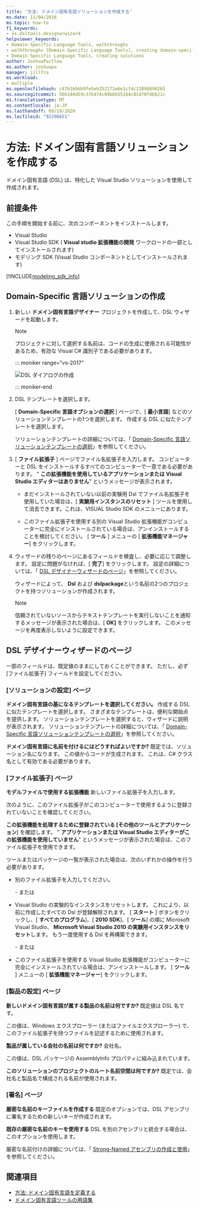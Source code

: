 ```yaml
---
title: '方法: ドメイン固有言語ソリューションを作成する'
ms.date: 11/04/2016
ms.topic: how-to
f1_keywords:
- vs.dsltools.designerwizard
helpviewer_keywords:
- Domain-Specific Language Tools, walkthroughs
- walkthroughs [Domain-Specific Language Tools], creating domain-specific language
- Domain-Specific Language Tools, creating solutions
author: JoshuaPartlow
ms.author: joshuapa
manager: jillfra
ms.workload:
- multiple
ms.openlocfilehash: c47b16bbb9fe5eb352171e6e1cf4c13890890265
ms.sourcegitcommit: 566144d59c376474c09bbb55164c01d70f4b621c
ms.translationtype: MT
ms.contentlocale: ja-JP
ms.lasthandoff: 09/19/2020
ms.locfileid: "92298651"
---
```

# <a name="how-to-create-a-domain-specific-language-solution"></a>方法: ドメイン固有言語ソリューションを作成する
ドメイン固有言語 (DSL) は、特化した Visual Studio ソリューションを使用して作成されます。

## <a name="prerequisites"></a>前提条件

この手順を開始する前に、次のコンポーネントをインストールします。

- Visual Studio
- Visual Studio SDK ( **Visual studio 拡張機能の開発** ワークロードの一部としてインストールされます)
- モデリング SDK (Visual Studio コンポーネントとしてインストールされます)

[!INCLUDE[modeling_sdk_info](includes/modeling_sdk_info.md)]

## <a name="creating-a-domain-specific-language-solution"></a>Domain-Specific 言語ソリューションの作成

1. 新しい **ドメイン固有言語デザイナー** プロジェクトを作成して、DSL ウィザードを起動します。

   > [!NOTE]
   > プロジェクトに対して選択する名前は、コードの生成に使用される可能性があるため、有効な Visual C# 識別子である必要があります。

   ::: moniker range="vs-2017"

   ![DSL ダイアログの作成](../modeling/media/create_dsldialog.png)

   ::: moniker-end

2. DSL テンプレートを選択します。

    [ **Domain-Specific 言語オプションの選択** ] ページで、[ **最小言語**] などのソリューションテンプレートの1つを選択します。 作成する DSL に似たテンプレートを選択します。

    ソリューションテンプレートの詳細については、「 [Domain-Specific 言語ソリューションテンプレートの選択](../modeling/choosing-a-domain-specific-language-solution-template.md)」を参照してください。

3. [ **ファイル拡張子** ] ページでファイル名拡張子を入力します。 コンピューターと DSL をインストールするすべてのコンピューターで一意である必要があります。 " **この拡張機能を使用しているアプリケーションまたは Visual Studio エディターはありません**" というメッセージが表示されます。

   - まだインストールされていない以前の実験用 Dsl でファイル名拡張子を使用していた場合は、[ **実験用インスタンスのリセット** ] ツールを使用して消去できます。これは、VISUAL Studio SDK のメニューにあります。

   - このファイル拡張子を使用する別の Visual Studio 拡張機能がコンピューターに完全にインストールされている場合は、アンインストールすることを検討してください。 [ **ツール** ] メニューの [ **拡張機能マネージャー**] をクリックします。

4. ウィザードの残りのページにあるフィールドを検査し、必要に応じて調整します。 設定に問題がなければ、[ **完了**] をクリックします。 設定の詳細については、「 [DSL デザイナーウィザードのページ](#settings)」を参照してください。

    ウィザードによって、 **Dsl** および **dslpackage**という名前の2つのプロジェクトを持つソリューションが作成されます。

   > [!NOTE]
   > 信頼されていないソースからテキストテンプレートを実行しないことを通知するメッセージが表示された場合は、[ **OK]** をクリックします。 このメッセージを再度表示しないように設定できます。

## <a name="the-dsl-designer-wizard-pages"></a><a name="settings"></a> DSL デザイナーウィザードのページ
 一部のフィールドは、既定値のままにしておくことができます。 ただし、必ず [ファイル拡張子] フィールドを設定してください。

### <a name="solution-settings-page"></a>[ソリューションの設定] ページ
 **ドメイン固有言語の基になるテンプレートを選択してください。**
作成する DSL に似たテンプレートを選択します。 さまざまなテンプレートは、便利な開始点を提供します。 ソリューションテンプレートを選択すると、ウィザードに説明が表示されます。 ソリューションテンプレートの詳細については、「 [Domain-Specific 言語ソリューションテンプレートの選択](../modeling/choosing-a-domain-specific-language-solution-template.md)」を参照してください。

 **ドメイン固有言語に名前を付けるにはどうすればよいですか?**
既定では、ソリューション名になります。 この値からコードが生成されます。 これは、C# クラス名として有効である必要があります。

### <a name="file-extension-page"></a>[ファイル拡張子] ページ
 **モデルファイルで使用する拡張機能**
新しいファイル拡張子を入力します。

 次のように、このファイル拡張子がこのコンピューターで使用するように登録されていないことを確認してください。

 **この拡張機能を処理するために登録されている [その他のツールとアプリケーション**] を確認します。 " **アプリケーションまたは Visual Studio エディターがこの拡張機能を使用していません**" というメッセージが表示された場合は、このファイル拡張子を使用できます。

 ツールまたはパッケージの一覧が表示された場合は、次のいずれかの操作を行う必要があります。

- 別のファイル拡張子を入力してください。

     \- または

- Visual Studio の実験的なインスタンスをリセットします。 これにより、以前に作成したすべての Dsl が登録解除されます。 [ **スタート** ] ボタンをクリックし、[ **すべてのプログラム**]、[ **2010 SDK**]、[ **ツール**] の順に Microsoft Visual Studio、 **Microsoft Visual Studio 2010 の実験用インスタンスをリセット**します。 もう一度使用する Dsl を再構築できます。

     \- または

- このファイル拡張子を使用する Visual Studio 拡張機能がコンピューターに完全にインストールされている場合は、アンインストールします。 [ **ツール** ] メニューの [ **拡張機能マネージャー**] をクリックします。

### <a name="product-settings-page"></a>[製品の設定] ページ
 **新しいドメイン固有言語が属する製品の名前は何ですか?**
既定値は DSL 名です。

 この値は、Windows エクスプローラー (またはファイルエクスプローラー) で、このファイル拡張子を持つファイルを記述するために使用されます。

 **製品が属している会社の名前は何ですか?**
会社名。

 この値は、DSL パッケージの AssemblyInfo プロパティに組み込まれています。

 **このソリューションのプロジェクトのルート名前空間は何ですか?**
既定では、会社名と製品名で構成される名前が使用されます。

### <a name="signing-page"></a>[署名] ページ
 **厳密な名前のキーファイルを作成する** 既定のオプションでは、DSL アセンブリに署名するための新しいキーが作成されます。

 **既存の厳密な名前のキーを使用する** DSL を別のアセンブリと統合する場合は、このオプションを使用します。

 厳密な名前付けの詳細については、「 [Strong-Named アセンブリの作成と使用](/dotnet/standard/assembly/create-use-strong-named)」を参照してください。

## <a name="see-also"></a>関連項目

- [方法: ドメイン固有言語を定義する](../modeling/how-to-define-a-domain-specific-language.md)
- [ドメイン固有言語ツールの用語集](/previous-versions/bb126564(v=vs.100))
